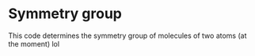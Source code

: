 # Symmetry group
This code determines the symmetry group of molecules of two atoms (at the moment) lol 
